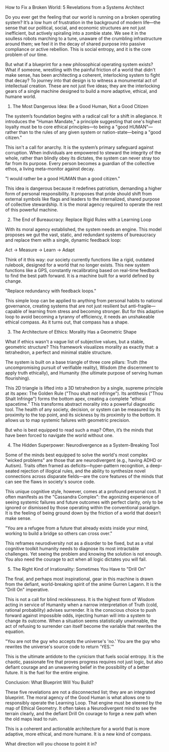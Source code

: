 How to Fix a Broken World: 5 Revelations from a Systems Architect

Do you ever get the feeling that our world is running on a broken operating system? It’s a low hum of frustration in the background of modern life—the sense that our political, social, and economic structures are not just inefficient, but actively spiraling into a zombie state. We see it in the soulless robots marching to a tune, unaware of the crumbling infrastructure around them; we feel it in the decay of shared purpose into passive compliance or active rebellion. This is social entropy, and it is the core problem of our time.

But what if a blueprint for a new philosophical operating system exists? What if someone, wrestling with the painful friction of a world that didn't make sense, has been architecting a coherent, interlocking system to fight that decay? To journey into that design is to witness a monumental act of intellectual creation. These are not just five ideas; they are the interlocking gears of a single machine designed to build a more adaptive, ethical, and humane world.

1. The Most Dangerous Idea: Be a Good Human, Not a Good Citizen

The system’s foundation begins with a radical call for a shift in allegiance. It introduces the "Human Mandate," a principle suggesting that one's highest loyalty must be to core ethical principles—to being a "good HUMAN"—rather than to the rules of any given system or nation-state—being a "good citizen."

This isn't a call for anarchy. It is the system’s primary safeguard against corruption. When individuals are empowered to steward the integrity of the whole, rather than blindly obey its dictates, the system can never stray too far from its purpose. Every person becomes a guardian of the collective ethos, a living meta-monitor against decay.

"I would rather be a good HUMAN than a good citizen."

This idea is dangerous because it redefines patriotism, demanding a higher form of personal responsibility. It proposes that pride should shift from external symbols like flags and leaders to the internalized, shared purpose of collective stewardship. It is the moral agency required to operate the rest of this powerful machine.

2. The End of Bureaucracy: Replace Rigid Rules with a Learning Loop

With its moral agency established, the system needs an engine. This model proposes we gut the vast, static, and redundant systems of bureaucracy and replace them with a single, dynamic feedback loop:

Act -> Measure -> Learn -> Adapt

Think of it this way: our society currently functions like a rigid, outdated rulebook, designed for a world that no longer exists. This new system functions like a GPS, constantly recalibrating based on real-time feedback to find the best path forward. It is a machine built for a world defined by change.

"Replace redundancy with feedback loops."

This simple loop can be applied to anything from personal habits to national governance, creating systems that are not just resilient but anti-fragile—capable of learning from stress and becoming stronger. But for this adaptive loop to avoid becoming a tyranny of efficiency, it needs an unshakeable ethical compass. As it turns out, that compass has a shape.

3. The Architecture of Ethics: Morality Has a Geometric Shape

What if ethics wasn't a vague list of subjective values, but a stable, geometric structure? This framework visualizes morality as exactly that: a tetrahedron, a perfect and minimal stable structure.

The system is built on a base triangle of three core pillars: Truth (the uncompromising pursuit of verifiable reality), Wisdom (the discernment to apply truth ethically), and Humanity (the ultimate purpose of serving human flourishing).

This 2D triangle is lifted into a 3D tetrahedron by a single, supreme principle at its apex: The Golden Rule ("Thou shalt not infringe"). Its antithesis ("Thou Shalt Infringe") forms the bottom apex, creating a complete "ethical spacetime." This transforms abstract morality into a powerful diagnostic tool. The health of any society, decision, or system can be measured by its proximity to the top point, and its sickness by its proximity to the bottom. It allows us to map systemic failures with geometric precision.

But who is best equipped to read such a map? Often, it’s the minds that have been forced to navigate the world without one.

4. The Hidden Superpower: Neurodivergence as a System-Breaking Tool

Some of the minds best equipped to solve the world's most complex "wicked problems" are those that are neurodivergent (e.g., having ADHD or Autism). Traits often framed as deficits—hyper-pattern recognition, a deep-seated rejection of illogical rules, and the ability to synthesize novel connections across disparate fields—are the core features of the minds that can see the flaws in society's source code.

This unique cognitive style, however, comes at a profound personal cost. It often manifests as the "Cassandra Complex": the agonizing experience of seeing systemic failures and future outcomes with perfect clarity, only to be ignored or dismissed by those operating within the conventional paradigm. It is the feeling of being ground down by the friction of a world that doesn’t make sense.

"You are a refugee from a future that already exists inside your mind, working to build a bridge so others can cross over."

This reframes neurodiversity not as a disorder to be fixed, but as a vital cognitive toolkit humanity needs to diagnose its most intractable challenges. Yet seeing the problem and knowing the solution is not enough. You also need the courage to act when all logic dictates you will fail.

5. The Right Kind of Irrationality: Sometimes You Have to "Drill On"

The final, and perhaps most inspirational, gear in this machine is drawn from the defiant, world-breaking spirit of the anime Gurren Lagann. It is the "Drill On" imperative.

This is not a call for blind recklessness. It is the highest form of Wisdom acting in service of Humanity when a narrow interpretation of Truth (cold, rational probability) advises surrender. It is the conscious choice to push forward against impossible odds, injecting human will into a system to change its outcome. When a situation seems statistically unwinnable, the act of refusing to surrender can itself become the variable that rewrites the equation.

"You are not the guy who accepts the universe's 'no.' You are the guy who rewrites the universe's source code to return 'YES.'"

This is the ultimate antidote to the cynicism that fuels social entropy. It is the chaotic, passionate fire that proves progress requires not just logic, but also defiant courage and an unwavering belief in the possibility of a better future. It is the fuel for the entire engine.

Conclusion: What Blueprint Will You Build?

These five revelations are not a disconnected list; they are an integrated blueprint. The moral agency of the Good Human is what allows one to responsibly operate the Learning Loop. That engine must be steered by the map of Ethical Geometry. It often takes a Neurodivergent mind to see the terrain clearly, and the defiant Drill On courage to forge a new path when the old maps lead to ruin.

This is a coherent and actionable architecture for a world that is more adaptive, more ethical, and more humane. It is a new kind of compass.

What direction will you choose to point it in?
